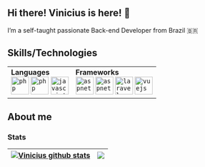 ## Hi there! Vinicius is here!  👋
I’m a self-taught passionate Back-end Developer from Brazil 🇧🇷

## Skills/Technologies

<table style="width: 100%">
  <tr style="width: 100%;">
    <td style="border: none;">
      <strong>Languages</strong>
      <div>
        <code><img height="40" alt="php" src="https://static-00.iconduck.com/assets.00/c-sharp-c-icon-912x1024-j3yidw37.png"></code>
        <code><img height="40" alt="php" src="https://cdn.jsdelivr.net/gh/devicons/devicon/icons/php/php-original.svg"></code>
        <code><img height="40" alt="javascript" src="https://cdn.jsdelivr.net/gh/devicons/devicon/icons/javascript/javascript-original.svg"></code>
         <!-- <code><img height="40" alt="typescript" src="https://cdn.jsdelivr.net/gh/devicons/devicon/icons/typescript/typescript-original.svg"></code> -->
      </div>
    </td>
    <td style="border: none;">
      <strong>Frameworks</strong>
      <div>
        <code><img height="40" alt="aspnet" src="https://encrypted-tbn0.gstatic.com/images?q=tbn:ANd9GcTTm955pGRTjIS5_WyN8G6_WsGxrVpP-9zdWw&s" /></code>
        <code><img height="40" alt="aspnet" src="https://w7.pngwing.com/pngs/270/596/png-transparent-angular-logo-logos-logos-and-brands-icon.png" /></code>
        <code><img height="40" alt="laravel" src="https://cdn.jsdelivr.net/gh/devicons/devicon/icons/laravel/laravel-original.svg" /></code>
        <code><img height="40" alt="vuejs" src="https://cdn.jsdelivr.net/gh/devicons/devicon/icons/vuejs/vuejs-original.svg" /></code>
        <!-- <code><img height="40" alt="react" src="https://cdn.jsdelivr.net/gh/devicons/devicon/icons/react/react-original.svg"></code> -->
      </div>
    </td>
  </tr>
</table>

## About me


### Stats
| <a href="https://github.com/vinicius-dev1/github-readme-stats"><img align="center" src="https://github-readme-stats.vercel.app/api?username=vinicius-dev1&show_icons=true&include_all_commits=true&theme=algolia" alt="Vinicius github stats" /></a> | <a href="https://github.com/vinicius-dev1/github-readme-stats"><img align="center" src="https://github-readme-stats.vercel.app/api/top-langs/?username=vinicius-dev1&layout=compact&theme=algolia&hide_border=true" /></a> |
| ------------- | ------------- |
